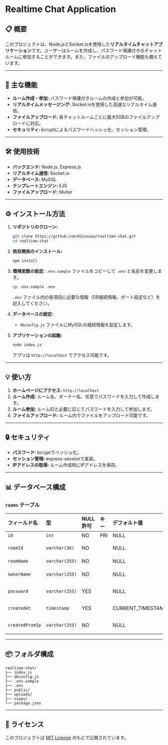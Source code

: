 # Realtime Chat Application

## 📋 概要
このプロジェクトは、Node.jsとSocket.ioを使用した**リアルタイムチャットアプリケーション**です。ユーザーはルームを作成し、パスワード保護付きのチャットルームに参加することができます。また、ファイルのアップロード機能も備えています。

---

## 🚀 主な機能
- **ルーム作成・参加:** パスワード保護付きルームの作成と参加が可能。
- **リアルタイムメッセージング:** Socket.ioを使用した高速なリアルタイム通信。
- **ファイルアップロード:** 各チャットルームごとに最大5GBのファイルアップロードに対応。
- **セキュリティ:** bcryptによるパスワードハッシュ化、セッション管理。

---

## 🛠️ 使用技術
- **バックエンド:** Node.js, Express.js
- **リアルタイム通信:** Socket.io
- **データベース:** MySQL
- **テンプレートエンジン:** EJS
- **ファイルアップロード:** Multer

---

## ⚙️ インストール方法
1. **リポジトリのクローン:**
   ```bash
   git clone https://github.com/K1zunaaa/realtime-chat.git
   cd realtime-chat
   ```

2. **依存関係のインストール:**
   ```bash
   npm install
   ```

3. **環境変数の設定:**
   `.env.sample` ファイルをコピーして `.env` と名前を変更します。
   ```bash
   cp .env.sample .env
   ```
   `.env` ファイル内の各項目に必要な情報（DB接続情報、ポート設定など）を記入してください。

4. **データベースの設定:**
   - `dbconfig.js` ファイルにMySQLの接続情報を設定します。

5. **アプリケーションの起動:**
   ```bash
   node index.js
   ```

   アプリは `http://localhost` でアクセス可能です。

---

## 💡 使い方
1. **ホームページにアクセス:** `http://localhost`
2. **ルーム作成:** ルーム名、オーナー名、任意でパスワードを入力して作成します。
3. **ルーム参加:** ルームIDと必要に応じてパスワードを入力して参加します。
4. **ファイルアップロード:** ルーム内でファイルをアップロード可能です。

---

## 🔒 セキュリティ
- **パスワード:** bcryptでハッシュ化。
- **セッション管理:** express-sessionで実装。
- **IPアドレスの取得:** ルーム作成時にIPアドレスを保存。

---

## 📊 データベース構成

### **`rooms` テーブル**

| フィールド名      | 型             | NULL許可 | キー   | デフォルト値         | 補足                    |
|:------------------|:---------------|:---------|:-------|:----------------------|:------------------------|
| `id`              | `int`          | NO       | PRI    | NULL                 | `auto_increment`        |
| `roomId`          | `varchar(36)`  | NO       |        | NULL                 | UUIDなどを想定          |
| `roomName`        | `varchar(255)` | NO       |        | NULL                 | ルーム名                |
| `ownerName`       | `varchar(255)` | NO       |        | NULL                 | ルーム作成者の名前      |
| `password`        | `varchar(255)` | YES      |        | NULL                 | パスワード (ハッシュ化) |
| `createdAt`       | `timestamp`    | YES      |        | CURRENT_TIMESTAMP    | 自動生成 (作成日時)     |
| `createdFromIp`   | `varchar(255)` | NO       |        | NULL                 | ルーム作成者のIPアドレス|

---

## 📦 フォルダ構成
```
realtime-chat/
├── index.js
├── dbconfig.js
├── .env.sample
├── .env
├── public/
├── uploads/
├── views/
└── package.json
```
---

## 📄 ライセンス
このプロジェクトは [MIT License](LICENSE) のもとで公開されています。

